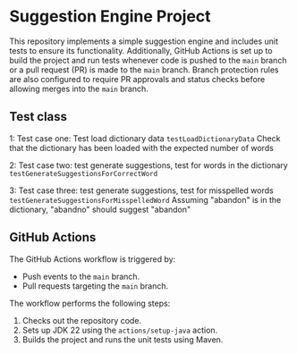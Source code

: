 # Suggestion Engine Project

This repository implements a simple suggestion engine and includes unit tests to ensure its functionality. Additionally, GitHub Actions is set up to build the project and run tests whenever code is pushed to the `main` branch or a pull request (PR) is made to the `main` branch. Branch protection rules are also configured to require PR approvals and status checks before allowing merges into the `main` branch.

## Test class
 1: Test case one: Test load dictionary data `testLoadDictionaryData`
  Check that the dictionary has been loaded with the expected number of words



2: Test case two: test generate suggestions, test for words in the dictionary `testGenerateSuggestionsForCorrectWord`

3: Test case three: test generate suggestions, test for misspelled words `testGenerateSuggestionsForMisspelledWord`
Assuming "abandon" is in the dictionary, "abandno" should suggest "abandon"
   

## GitHub Actions

The GitHub Actions workflow is triggered by:
- Push events to the `main` branch.
- Pull requests targeting the `main` branch.

The workflow performs the following steps:
1. Checks out the repository code.
2. Sets up JDK 22 using the `actions/setup-java` action.
3. Builds the project and runs the unit tests using Maven.
